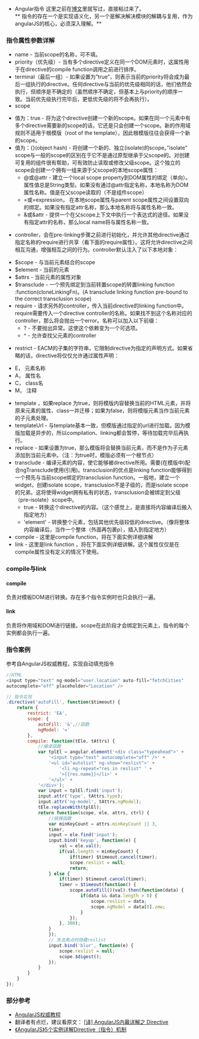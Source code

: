 * Angular指令
这里之前在[博文](http://yipeng.info/p/5728166902b77eca70929c83)里就写过，直接粘过来了。  
** 指令的存在一个是实现语义化，另一个是解决解决模块的解耦与复用，作为angularJS的核心，必须深入理解。** 
<!-- more -->

### 指令属性参数详解
*  name - 当前scope的名称，可不填。
*  priority（优先级）- 当有多个directive定义在同一个DOM元素时，这属性用于在directive的compile function调用之前进行排序。
*  terminal（最后一组）- 如果设置为”true”，则表示当前的priority将会成为最后一组执行的directive。任何directive与当前的优先级相同的话，他们依然会执行，但顺序是不确定的（虽然顺序不确定，但基本上与priority的顺序一致。当前优先级执行完毕后，更低优先级的将不会再执行）。
*  scope 
 - 值为：true - 将为这个directive创建一个新的scope。如果在同一个元素中有多个directive需要新的scope的话，它还是只会创建一个scope。新的作用域规则不适用于根模版（root of the template），因此根模版往往会获得一个新的scope。
 - 值为：{}(object hash) - 将创建一个新的、独立(isolate)的scope。”isolate” scope与一般的scope的区别在于它不是通过原型继承于父scope的。对创建可复用的组件很有帮助，可有效防止读取或修改父级scope。这个独立的scope会创建一个拥有一组来源于父scope的本地scope属性：
    + @或@attr - 建立一个local scope property到DOM属性的绑定（单向）。属性值总是String类型。如果没有通过@attr指定名称，本地名称为DOM属性名称。值是在父scope读取的（不是组件scope）
    +  =或=expression， 在本地scope属性与parent scope属性之间设置双向的绑定。如果没有指定attr名称，那么本地名称将与属性名称一致。
    +  &或&attr - 提供一个在父scope上下文中执行一个表达式的途径。如果没有指定attr的名称，那么local name将与属性名称一致。
*  controller，会在pre-linking步骤之前进行初始化，并允许其他directive通过指定名称的require进行共享（看下面的require属性）。这将允许directive之间相互沟通，增强相互之间的行为。controller默认注入了以下本地对象：
  - $scope - 与当前元素结合的scope
  - $element - 当前的元素
  - $attrs - 当前元素的属性对象
  - $transclude - 一个预先绑定到当前转置scope的转置linking function :function(cloneLinkingFn)。(A  transclude linking function pre-bound to the correct transclusion scope)
  - require - 请求另外的controller，传入当前directive的linking function中。require需要传入一个directive controller的名称。如果找不到这个名称对应的controller，那么将会抛出一个error。名称可以加入以下前缀：
    + ? - 不要抛出异常。这使这个依赖变为一个可选项。
    + ^ - 允许查找父元素的controller
*  restrict - EACM的子集的字符串，它限制directive为指定的声明方式。如果省略的话，directive将仅仅允许通过属性声明：
 - E， 元素名称
 - A， 属性名
 - C， class名
 - M， 注释 
*  template ，如果replace 为true，则将模版内容替换当前的HTML元素，并将原来元素的属性、class一并迁移；如果为false，则将模版元素当作当前元素的子元素处理。
*  templateUrl - 与template基本一致，但模版通过指定的url进行加载。因为模版加载是异步的，所以compilation、linking都会暂停，等待加载完毕后再执行。
*  replace - 如果设置为true，那么模版将会替换当前元素，而不是作为子元素添加到当前元素中。（注：为true时，模版必须有一个根节点）
*  transclude - 编译元素的内容，使它能够被directive所用。需要(在模版中)配合ngTransclude使用(引用)。transclusion的优点是linking function能够得到一个预先与当前scope绑定的transclusion function。一般地，建立一个widget，创建isolate scope，transclusion不是子级的，而是isolate scope的兄弟。这将使得widget拥有私有的状态，transclusion会被绑定到父级（pre-isolate）scope中。
   - true - 转换这个directive的内容。（这个感觉上，是直接将内容编译后搬入指定地方）
   - 'element' - 转换整个元素，包括其他优先级较低的directive。（像将整体内容编译后，当作一个整体（外面再包裹p），插入到指定地方）
*  compile - 这里是compile function，将在下面实例详细讲解
*  link - 这里是link function ，将在下面实例详细讲解。这个属性仅仅是在compile属性没有定义的情况下使用。

### compile与link
#### compile
负责对模板DOM进行转换。存在多个指令实例时也只会执行一遍。
#### link
负责将作用域和DOM进行链接。scope在此阶段才会绑定到元素上，指令的每个实例都会执行一遍。

### 指令案例
参考自AngularJS权威教程，实现自动填充指令

```javascript
//HTML
<input type="text" ng-model="user.location" auto-fill="fetchCities" 
autocomplete="off" placeholder="Location" />

// 指令实现
.directive('autoFill', function($timeout) {
    return {
        restrict: 'EA',
        scope: {
            autoFill: '&',//函数
            ngModel: '='
        },
        compile: function(tEle, tAttrs) {
            //编译函数
            var tplEl = angular.element('<div class="typeahead">' +
                '<input type="text" autocomplete="off" />' +
                '<ul id="autolist" ng-show="reslist">' +
                    '<li ng-repeat="res in reslist" ' +
                    '>{{res.name}}</li>' +
                '</ul>' +
            '</div>');
            var input = tplEl.find('input');
            input.attr('type', tAttrs.type);
            input.attr('ng-model', tAttrs.ngModel);
            tEle.replaceWith(tplEl);
            return function(scope, ele, attrs, ctrl) {
                //链接函数
                var minKeyCount = attrs.minKeyCount || 3,
                timer,
                input = ele.find('input');
                input.bind('keyup', function(e) {
                    val = ele.val();
                    if(val.length < minKeyCount) {
                        if(timer) $timeout.cancel(timer);
                        scope.reslist = null;
                        return;
                } else {
                    if(timer) $timeout.cancel(timer);
                    timer = $timeout(function() {
                        scope.autoFill()(val).then(function(data) {
                            if(data && data.length > 0) {
                                scope.reslist = data;
                                scope.ngModel = data[0].zmw;
                            }
                        });
                    }, 300);
                }
                });
                // 失去焦点时隐藏reslist
                input.bind('blur', function(e) {
                    scope.reslist = null;
                    scope.$digest();
                });
            }
        }
    }
});
```

### 部分参考
* [AngularJS权威教程](https://book.douban.com/subject/25945442/)
* 翻译者有点烂，建议看原文： [[译] AngularJS内幕详解之 Directive](http://www.w3ctech.com/topic/1612)  
* [《AngularJS》5个实例详解Directive（指令）机制](http://damoqiongqiu.iteye.com/blog/1917971)